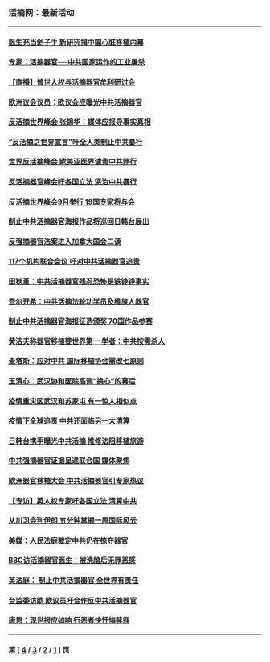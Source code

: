### 活摘网：最新活动
---
#### [医生充当刽子手 新研究揭中国心脏移植内幕](../../pages/nf5883/n13772291.md?09270430) 
#### [专家：活摘器官──中共国家运作的工业屠杀](../../pages/nf5883/n13761178.md?09270430) 
#### [【直播】普世人权与活摘器官牟利研讨会](../../pages/nf5883/n13425146.md?09270430) 
#### [欧洲议会议员：欧议会应曝光中共活摘器官](../../pages/nf5883/n13336571.md?09270430) 
#### [反活摘世界峰会 张锦华：媒体应报导事实真相](../../pages/nf5883/n13278502.md?09270430) 
#### [“反活摘之世界宣言”吁全人类制止中共暴行](../../pages/nf5883/n13259730.md?09270430) 
#### [世界反活摘峰会 欧美亚医界谴责中共罪行](../../pages/nf5883/n13253550.md?09270430) 
#### [反活摘器官峰会吁各国立法 惩治中共暴行](../../pages/nf5883/n13245052.md?09270430) 
#### [反活摘世界峰会9月举行 19国专家将与会](../../pages/nf5883/n13201492.md?09270430) 
#### [制止中共活摘器官海报作品将巡回日韩台展出](../../pages/nf5883/n13177791.md?09270430) 
#### [反强摘器官法案进入加拿大国会二读](../../pages/nf5883/n13033450.md?09270430) 
#### [117个机构联合会议 吁对中共活摘器官追责](../../pages/nf5883/n12775087.md?09270430) 
#### [田秋堇：中共活摘器官残忍恐怖是铁铮铮事实](../../pages/nf5883/n12702148.md?09270430) 
#### [吾尔开希：中共活摘法轮功学员及维族人器官](../../pages/nf5883/n12693197.md?09270430) 
#### [制止中共活摘器官海报征选颁奖 70国作品参赛](../../pages/nf5883/n12692050.md?09270430) 
#### [黄洁夫称器官移植要世界第一 学者：中共按需杀人](../../pages/nf5883/n12572329.md?09270430) 
#### [麦塔斯：应对中共 国际移植协会需改七原则](../../pages/nf5883/n12514711.md?09270430) 
#### [玉清心：武汉协和医院高调“换心”的幕后](../../pages/nf5883/n12298730.md?09270430) 
#### [疫情重灾区武汉和苏家屯 有一惊人相似点](../../pages/nf5883/n12150824.md?09270430) 
#### [疫情下全球追责 中共还面临另一大清算](../../pages/nf5883/n12070397.md?09270430) 
#### [日韩台携手曝光中共活摘 推修法阻移植旅游](../../pages/nf5883/n11712046.md?09270430) 
#### [中共强摘器官证据呈递联合国 媒体聚焦](../../pages/nf5883/n11546426.md?09270430) 
#### [欧洲器官移植大会 中共活摘器官引专家热议](../../pages/nf5883/n11539095.md?09270430) 
#### [【专访】英人权专家吁各国立法 清算中共](../../pages/nf5883/n11367315.md?09270430) 
#### [从川习会到伊朗 五分钟掌握一周国际风云](../../pages/nf5883/n11338520.md?09270430) 
#### [美媒：人民法庭裁定中共仍在掠夺器官](../../pages/nf5883/n11334897.md?09270430) 
#### [BBC访活摘器官医生：被洗脑后无罪恶感](../../pages/nf5883/n11335935.md?09270430) 
#### [英法庭： 制止中共活摘器官 全世界有责任](../../pages/nf5883/n11330691.md?09270430) 
#### [台监委访欧 欧议员吁合作反中共活摘器官](../../pages/nf5883/n11109190.md?09270430) 
#### [唐恩：现世报应如响 行恶者快忏悔赎罪](../../pages/nf5883/n11104016.md?09270430) 

---
#### 第 [ [4](./4.md?09270430) / [3](./3.md?09270430) / [2](./2.md?09270430) / [1](./1.md?09270430) ] 页
